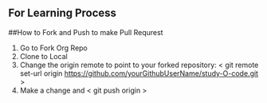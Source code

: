 ## For Learning Process

##How to Fork and Push to make Pull Requrest
1. Go to Fork Org Repo
2. Clone to Local
3. Change the origin remote to point to your forked repository: < git remote set-url origin https://github.com/yourGithubUserName/study-O-code.git >
4. Make a change and < git push origin <branch-name> >